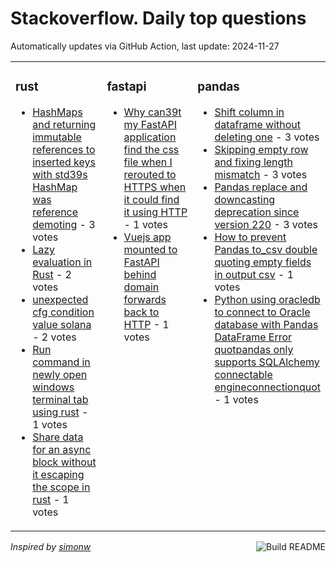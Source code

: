 # Stackoverflow. Daily top questions 

Automatically updates via GitHub Action, last update: <!-- date starts -->2024-11-27<!-- date ends -->


<table><tr><td valign="top" width="33%">

### rust
<!-- rust starts -->
* [HashMaps and returning immutable references to inserted keys with std39s HashMap was reference demoting](https://stackoverflow.com/questions/79227669/hashmaps-and-returning-immutable-references-to-inserted-keys-with-stds-hashmap) - 3 votes
* [Lazy evaluation in Rust](https://stackoverflow.com/questions/79227493/lazy-evaluation-in-rust) - 2 votes
* [unexpected cfg condition value solana](https://stackoverflow.com/questions/79225593/unexpected-cfg-condition-value-solana) - 2 votes
* [Run command in newly open windows terminal tab using rust](https://stackoverflow.com/questions/79231259/run-command-in-newly-open-windows-terminal-tab-using-rust) - 1 votes
* [Share data for an async block without it escaping the scope in rust](https://stackoverflow.com/questions/79228505/share-data-for-an-async-block-without-it-escaping-the-scope-in-rust) - 1 votes
<!-- rust ends -->
</td><td valign="top" width="34%">


### fastapi
<!-- fastapi starts -->
* [Why can39t my FastAPI application find the css file when I rerouted to HTTPS when it could find it using HTTP](https://stackoverflow.com/questions/79228574/why-cant-my-fastapi-application-find-the-css-file-when-i-rerouted-to-https-when) - 1 votes
* [Vuejs app mounted to FastAPI behind domain forwards back to HTTP](https://stackoverflow.com/questions/79227068/vuejs-app-mounted-to-fastapi-behind-domain-forwards-back-to-http) - 1 votes
<!-- fastapi ends -->
</td><td valign="top" width="34%">


### pandas
<!-- pandas starts -->
* [Shift column in dataframe without deleting one](https://stackoverflow.com/questions/79227254/shift-column-in-dataframe-without-deleting-one) - 3 votes
* [Skipping empty row and fixing length mismatch](https://stackoverflow.com/questions/79230796/skipping-empty-row-and-fixing-length-mismatch) - 3 votes
* [Pandas replace and downcasting deprecation since version 220](https://stackoverflow.com/questions/79226735/pandas-replace-and-downcasting-deprecation-since-version-2-2-0) - 3 votes
* [How to prevent Pandas to_csv double quoting empty fields in output csv](https://stackoverflow.com/questions/79227057/how-to-prevent-pandas-to-csv-double-quoting-empty-fields-in-output-csv) - 1 votes
* [Python using oracledb to connect to Oracle database with Pandas DataFrame Error quotpandas only supports SQLAlchemy connectable engineconnectionquot](https://stackoverflow.com/questions/79228345/python-using-oracledb-to-connect-to-oracle-database-with-pandas-dataframe-error) - 1 votes
<!-- pandas ends -->
</td></tr></table>

<a href="https://github.com/hp0404/hp0404/actions"><img src="https://github.com/hp0404/hp0404/workflows/Build%20README/badge.svg" align="right" alt="Build README"></a> <p>*Inspired by  [simonw](https://github.com/simonw/simonw)*</p>
